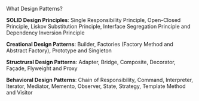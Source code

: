 What Design Patterns?

<b>SOLID Design Principles</b>: Single Responsibility Principle, Open-Closed Principle, Liskov Substitution Principle, Interface Segregation Principle and Dependency Inversion Principle

<b>Creational Design Patterns</b>: Builder, Factories (Factory Method and Abstract Factory), Prototype and Singleton

<b>Structrural Design Patterns</b>: Adapter, Bridge, Composite, Decorator, Façade, Flyweight and Proxy

<b>Behavioral Design Patterns</b>: Chain of Responsibility, Command, Interpreter, Iterator, Mediator, Memento, Observer, State, Strategy, Template Method and Visitor


